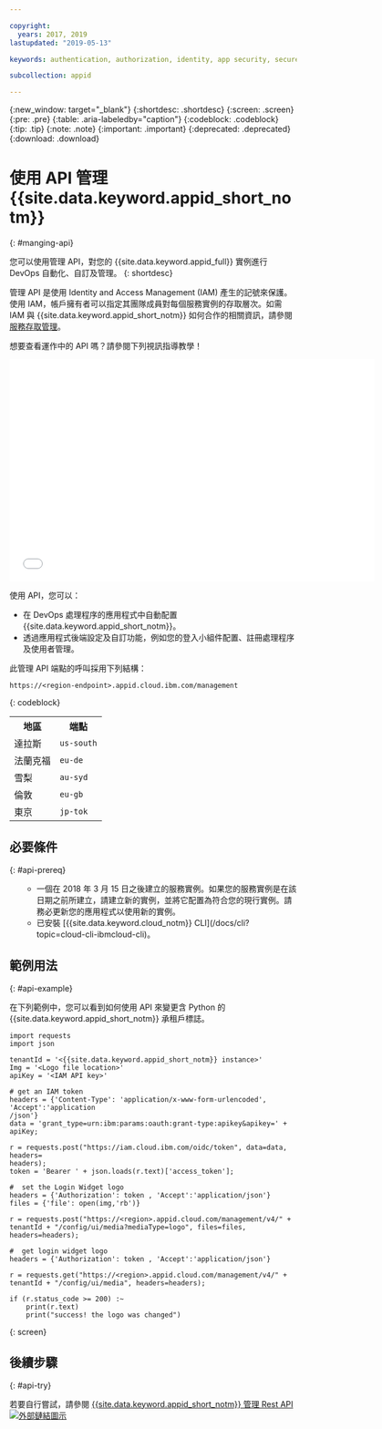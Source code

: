 ```yaml
---

copyright:
  years: 2017, 2019
lastupdated: "2019-05-13"

keywords: authentication, authorization, identity, app security, secure, application identity, app to app, access token

subcollection: appid

---
```


{:new_window: target="_blank"}
{:shortdesc: .shortdesc}
{:screen: .screen}
{:pre: .pre}
{:table: .aria-labeledby="caption"}
{:codeblock: .codeblock}
{:tip: .tip}
{:note: .note}
{:important: .important}
{:deprecated: .deprecated}
{:download: .download}

# 使用 API 管理 {{site.data.keyword.appid_short_notm}}
{: #manging-api}

您可以使用管理 API，對您的 {{site.data.keyword.appid_full}} 實例進行 DevOps 自動化、自訂及管理。
{: shortdesc}

管理 API 是使用 Identity and Access Management (IAM) 產生的記號來保護。使用 IAM，帳戶擁有者可以指定其團隊成員對每個服務實例的存取層次。如需 IAM 與 {{site.data.keyword.appid_short_notm}} 如何合作的相關資訊，請參閱[服務存取管理](/docs/services/appid?topic=appid-service-access-management)。


想要查看運作中的 API 嗎？請參閱下列視訊指導教學！

<iframe class="embed-responsive-item" id="about-appid-api" title="關於 {{site.data.keyword.appid_short_notm}} API" type="text/html" width="640" height="390" src="//www.youtube.com/embed/b2ABxvAdGg0?rel=0" frameborder="0" webkitallowfullscreen mozallowfullscreen allowfullscreen> </iframe>


使用 API，您可以：
* 在 DevOps 處理程序的應用程式中自動配置 {{site.data.keyword.appid_short_notm}}。
* 透過應用程式後端設定及自訂功能，例如您的登入小組件配置、註冊處理程序及使用者管理。


此管理 API 端點的呼叫採用下列結構：

```
https://<region-endpoint>.appid.cloud.ibm.com/management
```
{: codeblock}


<table>
  <tr>
    <th>地區</th>
    <th>端點</th>
  </tr>
  <tr>
    <td>達拉斯</td>
    <td><code>us-south</code></td>
  </tr>
  <tr>
    <td>法蘭克福</td>
    <td><code>eu-de</code></td>
  </tr>
  <tr>
    <td>雪梨</td>
    <td><code>au-syd</code></td>
  </tr>
  <tr>
    <td>倫敦</td>
    <td><code>eu-gb</code></td>
  </tr>
  <tr>
    <td>東京</td>
    <td><code>jp-tok</code></td>
  </tr>
</table>



## 必要條件
{: #api-prereq}

<ul><ul><li>一個在 2018 年 3 月 15 日之後建立的服務實例。如果您的服務實例是在該日期之前所建立，請建立新的實例，並將它配置為符合您的現行實例。請務必更新您的應用程式以使用新的實例。</li>
<li>已安裝 [{{site.data.keyword.cloud_notm}} CLI](/docs/cli?topic=cloud-cli-ibmcloud-cli)。</li></ul></ul>

## 範例用法
{: #api-example}

在下列範例中，您可以看到如何使用 API 來變更含 Python 的 {{site.data.keyword.appid_short_notm}} 承租戶標誌。

```
import requests
import json

tenantId = '<{{site.data.keyword.appid_short_notm}} instance>'
Img = '<Logo file location>'
apiKey = '<IAM API key>'

# get an IAM token
headers = {'Content-Type': 'application/x-www-form-urlencoded', 'Accept':'application
/json'}
data = 'grant_type=urn:ibm:params:oauth:grant-type:apikey&apikey=' + apiKey;

r = requests.post("https://iam.cloud.ibm.com/oidc/token", data=data, headers=
headers);
token = 'Bearer ' + json.loads(r.text)['access_token'];

#  set the Login Widget logo
headers = {'Authorization': token , 'Accept':'application/json'}
files = {'file': open(img,'rb')}

r = requests.post("https://<region>.appid.cloud.com/management/v4/" + tenantId + "/config/ui/media?mediaType=logo", files=files, headers=headers);

#  get login widget logo
headers = {'Authorization': token , 'Accept':'application/json'}

r = requests.get("https://<region>.appid.cloud.com/management/v4/" + tenantId + "/config/ui/media", headers=headers);

if (r.status_code >= 200) :~
    print(r.text)
    print("success! the logo was changed")
```
{: screen}


## 後續步驟
{: #api-try}

若要自行嘗試，請參閱 <a href="https://us-south.appid.cloud.ibm.com/swagger-ui/#/" target="_blank">{{site.data.keyword.appid_short_notm}} 管理 Rest API <img src="../../icons/launch-glyph.svg" alt="外部鏈結圖示"></a>

